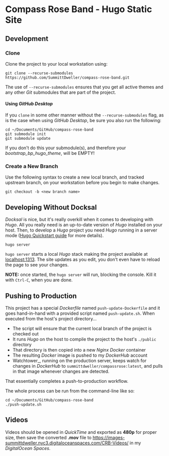 # Compass Rose Band - Hugo Static Site


## Development

### Clone
Clone the project to your local workstation using:
```
git clone --recurse-submodules https://github.com/SummittDweller/compass-rose-band.git
```

The use of `--recurse-submodules` ensures that you get all active themes and any other _Git_ submodules that are part of the project.

#### Using _GitHub Desktop_
If you `clone` in some other manner without the `--recurse-submodules` flag, as is the case when using _GitHub Desktop_, be sure you also run the following:

```
cd ~/Documents/GitHub/compass-rose-band
git submodule init
git submodule update
```

If you don't do this your submodule(s), and therefore your _bootstrap\_bp\_hugo\_theme_, will be EMPTY!

### Create a New Branch
Use the following syntax to create a new local branch, and tracked upstream branch, on your workstation before you begin to make changes.
```
git checkout -b <new branch name>
```

## Developing Without Docksal
_Docksal_ is nice, but it's really overkill when it comes to developing with _Hugo_.  All you really need is an up-to-date version of _Hugo_ installed on your host.  Then, to develop a _Hugo_ project you need _Hugo_ running in a server mode ([Hugo Quickstart guide](https://gohugo.io/getting-started/quick-start/) for more details).

```
hugo server
```

`hugo server` starts a local _Hugo_ stack making the project available at [localhost:1313](http://localhost:1313).
The site updates as you edit, you don't even have to reload the page to see your changes.

**NOTE:** once started, the `hugo server` will run, blocking the console. Kill it with `Ctrl-C`, when you are done.

## Pushing to Production
This project has a special _Dockerfile_ named `push-update-Dockerfile` and it goes hand-in-hand with a provided script named `push-update.sh`.  When executed from the host's project directory...

  - The script will ensure that the current local branch of the project is checked out
  - It runs _Hugo_ on the host to compile the project to the host's `./public` directory
  - That directory is then copied into a new _Nginx_ _Docker_ container
  - The resulting _Docker_ image is pushed to my _DockerHub_ account
  - Watchtower_, running on the production server, keeps watch for changes in _DockerHub_ to `summittdweller/compassrose:latest`, and pulls in that image whenever changes are detected.

That essentially completes a push-to-production workflow.

The whole process can be run from the command-line like so:

```
cd ~/Documents/GitHub/compass-rose-band
./push-update.sh
```

## Videos
Videos should be opened in _QuickTime_ and exported as **480p** for proper size, then save the converted **.mov** file to https://images-summittdweller.nyc3.digitaloceanspaces.com/CRB-Videos/ in my _DigitalOcean_ _Spaces_.
